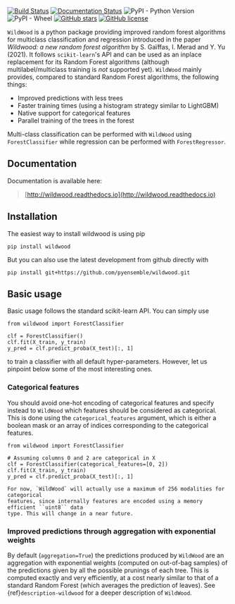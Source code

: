 
[![Build Status](https://app.travis-ci.com/pyensemble/wildwood.svg?branch=master)](https://app.travis-ci.com/pyensemble/wildwood)
[![Documentation Status](https://readthedocs.org/projects/wildwood/badge/?version=latest)](https://wildwood.readthedocs.io/en/latest/?badge=latest)
![PyPI - Python Version](https://img.shields.io/pypi/pyversions/wildwood)
![PyPI - Wheel](https://img.shields.io/pypi/wheel/wildwood)
[![GitHub stars](https://img.shields.io/github/stars/pyensemble/wildwood)](https://github.com/pyensemble/wildwood/stargazers)
[![GitHub license](https://img.shields.io/github/license/pyensemble/wildwood)](https://github.com/pyensemble/wildwood/blob/master/LICENSE)


`WildWood` is a python package providing improved random forest algorithms for 
multiclass classification and regression introduced in the paper *Wildwood: a new 
random forest algorithm* by S. Gaïffas, I. Merad and Y. Yu (2021).
It follows `scikit-learn`'s API and can be used as an inplace replacement for its 
Random Forest algorithms (although multilabel/multiclass training is *not* supported yet).
`WildWood` mainly provides, compared to standard Random Forest algorithms, the 
following things: 

- Improved predictions with less trees
- Faster training times (using a histogram strategy similar to LightGBM)
- Native support for categorical features
- Parallel training of the trees in the forest 

Multi-class classification can be performed with `WildWood` using `ForestClassifier` 
while regression can be performed with `ForestRegressor`.

## Documentation

Documentation is available here: 

>   [http://wildwood.readthedocs.io](http://wildwood.readthedocs.io)

## Installation

The easiest way to install wildwood is using pip
```{code-block} bash
pip install wildwood
```
But you can also use the latest development from github directly with
```{code-block} bash
pip install git+https://github.com/pyensemble/wildwood.git
```

## Basic usage

Basic usage follows the standard scikit-learn API. You can simply use
```{code-block} python
from wildwood import ForestClassifier

clf = ForestClassifier()
clf.fit(X_train, y_train)
y_pred = clf.predict_proba(X_test)[:, 1]
```
to train a classifier with all default hyper-parameters.
However, let us pinpoint below some of the most interesting ones.

### Categorical features

You should avoid one-hot encoding of categorical features and specify instead to 
`WildWood` which features should be considered as categorical. 
This is done using the `categorical_features` argument, which is either a boolean mask 
or an array of indices corresponding to the categorical features.

```{code-block} python
from wildwood import ForestClassifier

# Assuming columns 0 and 2 are categorical in X
clf = ForestClassifier(categorical_features=[0, 2])
clf.fit(X_train, y_train)
y_pred = clf.predict_proba(X_test)[:, 1]
```

```{warning}
For now, `WildWood` will actually use a maximum of 256 modalities for categorical 
features, since internally features are encoded using a memory efficient ``uint8`` data 
type. This will change in a near future.
```

### Improved predictions through aggregation with exponential weights

By default (`aggregation=True`) the predictions produced by `WildWood` are an 
aggregation with exponential weights (computed on out-of-bag samples) of the predictions
given by all the possible prunings of each tree. This is computed exactly and very 
efficiently, at a cost nearly similar to that of a standard Random Forest (which 
averages the prediction of leaves).
See {ref}`description-wildwood` for a deeper description of `WildWood`.
